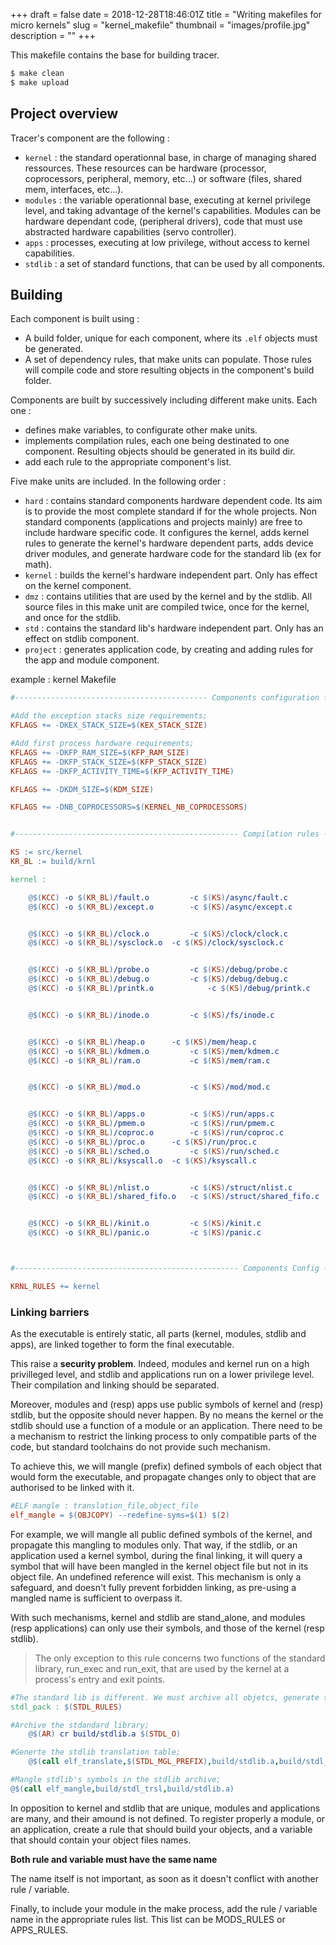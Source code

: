 +++ 
draft = false
date = 2018-12-28T18:46:01Z
title = "Writing makefiles for micro kernels"
slug = "kernel_makefile"
thumbnail = "images/profile.jpg"
description = ""
+++

This makefile contains the base for building tracer.
```bash
$ make clean
$ make upload
```

## Project overview 

Tracer's component are the following :

- `kernel` : the standard operationnal base, in charge of managing shared ressources.
	These resources can be hardware (processor, coprocessors, peripheral, memory, etc...) or software
	(files, shared mem, interfaces, etc...).
- `modules` : the variable operationnal base, executing at kernel privilege level, and taking advantage of
	the kernel's capabilities. Modules can be hardware dependant code, (peripheral drivers), code that must
	use abstracted hardware capabilities (servo controller).
- `apps` : processes, executing at low privilege, without access to kernel capabilities.
- `stdlib` : a set of standard functions, that can be used by all components.
	
## Building 

Each component is built using :

- A build folder, unique for each component, where its `.elf` objects must be generated.
- A set of dependency rules, that make units can populate. Those rules will compile code and store resulting
	objects in the component's build folder.
		
Components are built by successively including different make units. Each one  :

- defines make variables, to configurate other make units.
- implements compilation rules, each one being destinated to one component.
	Resulting objects should be generated in its build dir.
- add each rule to the appropriate component's list.
	
Five make units are included. In the following order :

- `hard` : contains standard components hardware dependent code. Its aim is to provide the most complete standard
	if for the whole projects. Non standard components (applications and projects mainly) are free to
	include hardware specific code.
	It configures the kernel, adds kernel rules to generate the kernel's hardware dependent parts, adds
	device driver modules, and generate hardware code for the standard lib (ex for math).
- `kernel` : builds the kernel's hardware independent part. Only has effect on the kernel component.
- `dmz` : contains utilities that are used by the kernel and by the stdlib. All source files in this make unit
	are compiled twice, once for the kernel, and once for the stdlib.
- `std` : contains the standard lib's hardware independent part. Only has an effect on stdlib component.
- `project` : generates application code, by creating and adding rules for the app and module component.

example : kernel Makefile
```makefile
#------------------------------------------- Components configuration flags --------------------------------------------

#Add the exception stacks size requirements;
KFLAGS += -DKEX_STACK_SIZE=$(KEX_STACK_SIZE)

#Add first process hardware requirements;
KFLAGS += -DKFP_RAM_SIZE=$(KFP_RAM_SIZE)
KFLAGS += -DKFP_STACK_SIZE=$(KFP_STACK_SIZE)
KFLAGS += -DKFP_ACTIVITY_TIME=$(KFP_ACTIVITY_TIME)

KFLAGS += -DKDM_SIZE=$(KDM_SIZE)

KFLAGS += -DNB_COPROCESSORS=$(KERNEL_NB_COPROCESSORS)


#-------------------------------------------------- Compilation rules --------------------------------------------------

KS := src/kernel
KR_BL := build/krnl

kernel :

	@$(KCC) -o $(KR_BL)/fault.o 		-c $(KS)/async/fault.c
	@$(KCC) -o $(KR_BL)/except.o 		-c $(KS)/async/except.c


	@$(KCC) -o $(KR_BL)/clock.o 		-c $(KS)/clock/clock.c
	@$(KCC) -o $(KR_BL)/sysclock.o 	-c $(KS)/clock/sysclock.c


	@$(KCC) -o $(KR_BL)/probe.o 		-c $(KS)/debug/probe.c
	@$(KCC) -o $(KR_BL)/debug.o 		-c $(KS)/debug/debug.c
	@$(KCC) -o $(KR_BL)/printk.o 			-c $(KS)/debug/printk.c


	@$(KCC) -o $(KR_BL)/inode.o 		-c $(KS)/fs/inode.c


	@$(KCC) -o $(KR_BL)/heap.o 		-c $(KS)/mem/heap.c
	@$(KCC) -o $(KR_BL)/kdmem.o 		-c $(KS)/mem/kdmem.c
	@$(KCC) -o $(KR_BL)/ram.o 			-c $(KS)/mem/ram.c


	@$(KCC) -o $(KR_BL)/mod.o 			-c $(KS)/mod/mod.c


	@$(KCC) -o $(KR_BL)/apps.o 			-c $(KS)/run/apps.c
	@$(KCC) -o $(KR_BL)/pmem.o 			-c $(KS)/run/pmem.c
	@$(KCC) -o $(KR_BL)/coproc.o 		-c $(KS)/run/coproc.c
	@$(KCC) -o $(KR_BL)/proc.o 		-c $(KS)/run/proc.c
	@$(KCC) -o $(KR_BL)/sched.o 		-c $(KS)/run/sched.c
	@$(KCC) -o $(KR_BL)/ksyscall.o 	-c $(KS)/ksyscall.c


	@$(KCC) -o $(KR_BL)/nlist.o 		-c $(KS)/struct/nlist.c
	@$(KCC) -o $(KR_BL)/shared_fifo.o 	-c $(KS)/struct/shared_fifo.c


	@$(KCC) -o $(KR_BL)/kinit.o 		-c $(KS)/kinit.c
	@$(KCC) -o $(KR_BL)/panic.o 		-c $(KS)/panic.c



#-------------------------------------------------- Components Config --------------------------------------------------

KRNL_RULES += kernel

```
### Linking barriers

As the executable is entirely static, all parts (kernel, modules, stdlib and apps), are linked together to form the
final executable. 

This raise a **security problem**. Indeed, modules and kernel run on a high privilleged level, and
stdlib and applications run on a lower privilege level. Their compilation and linking should be separated.

Moreover, modules and (resp) apps use public symbols of kernel and (resp) stdlib, but the opposite should never
happen. By no means the kernel or the stdlib should use a function of a module or an application.
There need to be a mechanism to restrict the linking process to only compatible parts of the code, but standard
toolchains do not provide such mechanism.

To achieve this, we will mangle (prefix) defined symbols of each object that would form the executable, and propagate
changes only to object that are authorised to be linked with it.

```makefile
#ELF mangle : translation_file,object_file
elf_mangle = $(OBJCOPY) --redefine-syms=$(1) $(2)
```

For example, we will mangle all public defined symbols of the kernel, and propagate this mangling to modules only.
That way, if the stdlib, or an application used a kernel symbol, during the final linking, it will query a symbol
that will have been mangled in the kernel object file but not in its object file. An undefined reference will exist.
This mechanism is only a safeguard, and doesn't fully prevent forbidden linking, as pre-using a mangled name
is sufficient to overpass it.

With such mechanisms, kernel and stdlib are stand_alone, and modules (resp applications) can only use their
symbols, and those of the kernel (resp stdlib).

> The only exception to this rule concerns two functions of the standard library, run_exec and run_exit, that are used by the kernel at a process's entry and exit points.

```makefile
#The standard lib is different. We must archive all objetcs, generate the translation table, and mangle std symbols;
stdl_pack : $(STDL_RULES)

#Archive the stdandard library;
	@$(AR) cr build/stdlib.a $(STDL_O)

#Generte the stdlib translation table;
	@$(call elf_translate,$(STDL_MGL_PREFIX),build/stdlib.a,build/stdl_trsl)

#Mangle stdlib's symbols in the stdlib archive;
@$(call elf_mangle,build/stdl_trsl,build/stdlib.a)
```

In opposition to kernel and stdlib that are unique, modules and applications are many, and their amound is not
defined. To register properly a module, or an application, create a rule that should build your objects,
and a variable that should contain your object files names.

 **Both rule and variable must have the same name**

The name itself is not important, as soon as it doesn't conflict with another rule / variable.

Finally, to include your module in the make process, add the rule / variable name in the appropriate rules
list. This list can be MODS_RULES or APPS_RULES.

